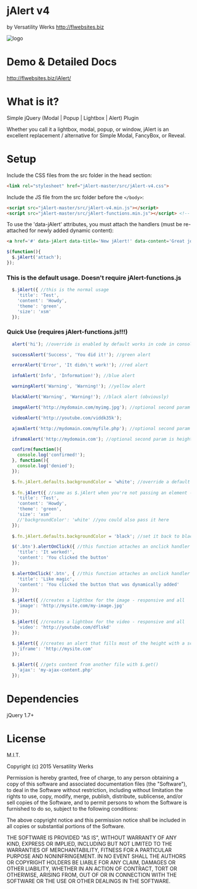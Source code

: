 jAlert v4
======
by Versatility Werks http://flwebsites.biz

![logo](http://flwebsites.biz/jAlert/index-assets/github-img.jpg)

Demo & Detailed Docs
=======
http://flwebsites.biz/jAlert/

What is it?
=======
Simple jQuery (Modal | Popup | Lightbox | Alert) Plugin

Whether you call it a lightbox, modal, popup, or window, jAlert is an excellent replacement / alternative for Simple Modal, FancyBox, or Reveal.


Setup
======
Include the CSS files from the src folder in the head section:
```html
<link rel="stylesheet" href="jAlert-master/src/jAlert-v4.css">
```

Include the JS file from the src folder before the `</body>`:
```html
<script src="jAlert-master/src/jAlert-v4.min.js"></script>
<script src="jAlert-master/src/jAlert-functions.min.js"></script> <!-- COMPLETELY OPTIONAL -->
```

To use the 'data-jAlert' attributes, you must attach the handlers (must be re-attached for newly added dynamic content):
```html
<a href='#' data-jAlert data-title='New jAlert!' data-content='Great job!'>Click Me</a>
```
```javascript
$(function(){
  $.jAlert('attach');
});
```

### This is the default usage. Doesn't require jAlert-functions.js
```javascript   
  $.jAlert({ //this is the normal usage
    'title': 'Test',
    'content': 'Howdy',
    'theme': 'green',
    'size': 'xsm'
  });
```

### Quick Use (requires jAlert-functions.js!!!)
```javascript
  alert('hi'); //override is enabled by default works in code in console you get the default behavior and undefined
```
```javascript
  successAlert('Success', 'You did it!'); //green alert
```
```javascript 
  errorAlert('Error', 'It didn\'t work!'); //red alert
```
```javascript 
  infoAlert('Info', 'Information!'); //blue alert
```
```javascript 
  warningAlert('Warning', 'Warning!'); //yellow alert
```
```javascript 
  blackAlert('Warning', 'Warning!'); //black alert (obviously)
```
```javascript 
  imageAlert('http://mydomain.com/myimg.jpg'); //optional second param is the image width (defaults to auto)
```
```javascript 
  videoAlert('http://youtube.com/viddk35k');
```
```javascript 
  ajaxAlert('http://mydomain.com/myfile.php'); //optional second param is onOpen callback which gets passed the instance of jAlert
```
```javascript 
  iframeAlert('http://mydomain.com'); //optional second param is height (defaults to fill the viewport height)
```
```javascript   
  confirm(function(){
    console.log('confirmed!');
  }, function(){
    console.log('denied');
  });
```
```javascript   
  $.fn.jAlert.defaults.backgroundColor = 'white'; //override a default setting
  
  $.fn.jAlert({ //same as $.jAlert when you're not passing an element - this alert will now have the white background color
    'title': 'Test',
    'content': 'Howdy',
    'theme': 'green',
    'size': 'xsm'
    //'backgroundColor': 'white' //you could also pass it here
  });
  
  $.fn.jAlert.defaults.backgroundColor = 'black'; //set it back to black
```
```javascript 
  $('.btn').alertOnClick({ //this function attaches an onclick handler to .btn and passes the options to jAlert
    'title': 'It worked!',
    'content': 'You clicked the button'
  });
```
```javascript   
  $.alertOnClick('.btn', { //this function attaches an onclick handler to the body for .btn and kicks off jAlert
    'title': 'Like magic',
    'content': 'You clicked the button that was dynamically added'
  });
```
```javascript   
  $.jAlert({ //creates a lightbox for the image - responsive and all
    'image': 'http://mysite.com/my-image.jpg'
  });
 ```
```javascript  
  $.jAlert({ //creates a lightbox for the video - responsive and all
    'video': 'http://youtube.com/dflskd'
  });
```
```javascript   
  $.jAlert({ //creates an alert that fills most of the height with a scrollable iframe
    'iframe': 'http://mysite.com'
  });
```
```javascript   
  $.jAlert({ //gets content from another file with $.get()
    'ajax': 'my-ajax-content.php'
  });
```


Dependencies
=======
jQuery 1.7+

License
=======
M.I.T.

Copyright (c) 2015 Versatility Werks

Permission is hereby granted, free of charge, to any person obtaining a copy of this software and associated documentation files (the "Software"), to deal in the Software without restriction, including without limitation the rights to use, copy, modify, merge, publish, distribute, sublicense, and/or sell copies of the Software, and to permit persons to whom the Software is furnished to do so, subject to the following conditions: 

The above copyright notice and this permission notice shall be included in all copies or substantial portions of the Software. 

THE SOFTWARE IS PROVIDED "AS IS", WITHOUT WARRANTY OF ANY KIND, EXPRESS OR IMPLIED, INCLUDING BUT NOT LIMITED TO THE WARRANTIES OF MERCHANTABILITY, FITNESS FOR A PARTICULAR PURPOSE AND NONINFRINGEMENT. IN NO EVENT SHALL THE AUTHORS OR COPYRIGHT HOLDERS BE LIABLE FOR ANY CLAIM, DAMAGES OR OTHER LIABILITY, WHETHER IN AN ACTION OF CONTRACT, TORT OR OTHERWISE, ARISING FROM, OUT OF OR IN CONNECTION WITH THE SOFTWARE OR THE USE OR OTHER DEALINGS IN THE SOFTWARE.
